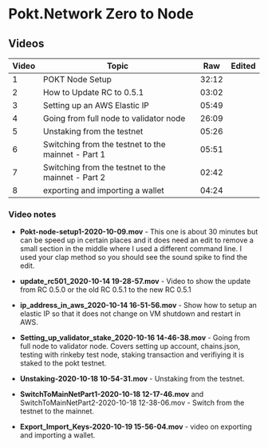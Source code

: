 # Pokt.Network Zero to Node

## Videos

|Video|Topic|Raw|Edited|
|-----|-----|------|------|
|1|POKT Node Setup|32:12||
|2|How to Update RC to 0.5.1|03:02||
|3|Setting up an AWS Elastic IP|05:49||
|4|Going from full node to validator node|26:09||
|5|Unstaking from the testnet|05:26||
|6|Switching from the testnet to the mainnet - Part 1|05:51||
|7|Switching from the testnet to the mainnet - Part 2|02:42||
|8|exporting and importing a wallet|04:24||


### Video notes

- **Pokt-node-setup1-2020-10-09.mov** - This one is about 30 minutes but can be speed up in certain places and it does need an edit to remove a small section in the middle where I used a different command line.  I used your clap method so you should see the sound spike to find the edit.

- **update_rc501_2020-10-14 19-28-57.mov** - Video to show the update from RC 0.5.0 or the old RC 0.5.1 to the new RC 0.5.1

- **ip_address_in_aws_2020-10-14 16-51-56.mov** - Show how to setup an elastic IP so that it does not change on VM shutdown and restart in AWS.


- **Setting_up_validator_stake_2020-10-16 14-46-38.mov** - Going from full node to validator node.  Covers setting up account, chains.json, testing with rinkeby test node, staking transaction and verifiying it is staked to the pokt testnet.

- **Unstaking-2020-10-18 10-54-31.mov** - Unstaking from the testnet.


- **SwitchToMainNetPart1-2020-10-18 12-17-46.mov** and SwitchToMainNetPart2-2020-10-18 12-38-06.mov - Switch from the testnet to the mainnet.  

- **Export_Import_Keys-2020-10-19 15-56-04.mov** - video on exporting and importing a wallet.
